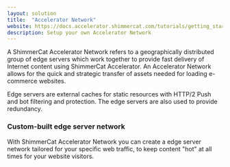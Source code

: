 ```yaml
---
layout: solution
title:  "Accelerator Network"
website: https://docs.accelerator.shimmercat.com/tutorials/getting_started/
description: Setup your own Accelerator Network
---
```

A ShimmerCat Accelerator Network refers to a geographically distributed group of edge servers which work together to provide fast delivery of Internet content using ShimmerCat Accelerator. An Accelerator Network allows for the quick and strategic transfer of assets needed for loading e-commerce websites.

Edge servers are external caches for static resources with HTTP/2 Push and bot filtering and protection.
The edge servers are also used to provide redundancy.

### Custom-built edge server network 
With ShimmerCat Accelerator Network you can create a edge server network tailored for your specific web traffic, to keep content "hot" at all times for your website visitors. 
